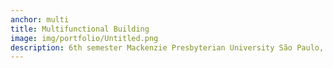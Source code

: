 ```yaml
---
anchor: multi
title: Multifunctional Building
image: img/portfolio/Untitled.png
description: 6th semester Mackenzie Presbyterian University São Paulo, Brazil. Find my portfolio <a href="issuu.com/douglasvaleirolopes/docs/portfolio_online?e=23661063/33524900">here</a>.
---
```

